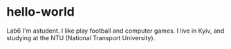 # hello-world
Lab6
I'm astudent. I like play football and computer games. I live in Kyiv, and studying at the NTU (National Transport University).
